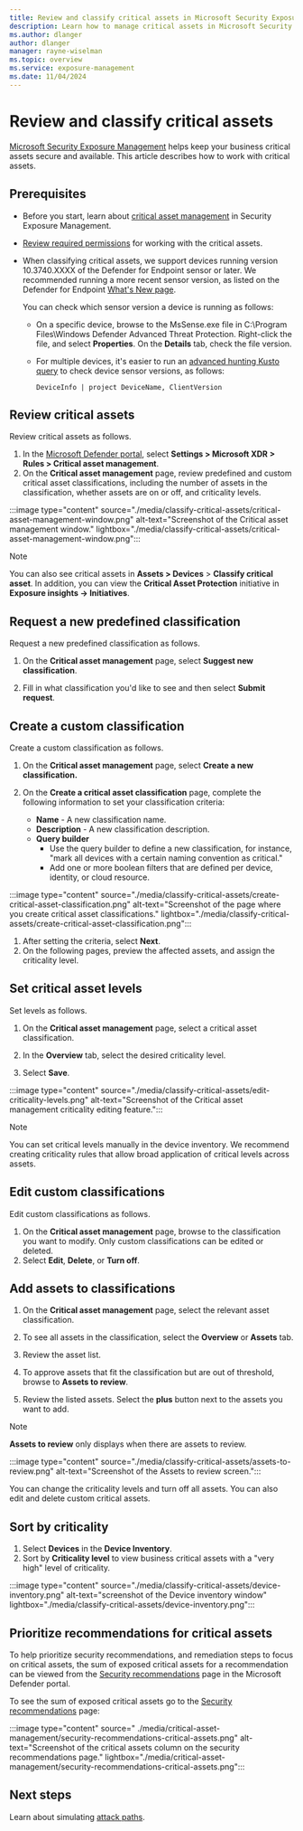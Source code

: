 ```yaml
---
title: Review and classify critical assets in Microsoft Security Exposure Management
description: Learn how to manage critical assets in Microsoft Security Exposure Management.
ms.author: dlanger
author: dlanger
manager: rayne-wiselman
ms.topic: overview
ms.service: exposure-management
ms.date: 11/04/2024
---
```


# Review and classify critical assets

[Microsoft Security Exposure Management](microsoft-security-exposure-management.md) helps keep your business critical assets secure and available. This article describes how to work with critical assets.

## Prerequisites

- Before you start, learn about [critical asset management](critical-asset-management.md) in Security Exposure Management.
- [Review required permissions](prerequisites.md#permissions) for working with the critical assets.
- When classifying critical assets, we support devices running version 10.3740.XXXX of the Defender for Endpoint sensor or later. We recommended running a more recent sensor version, as listed on the Defender for Endpoint [What's New page](/defender-endpoint/windows-whatsnew).

    You can check which sensor version a device is running as follows:

    - On a specific device, browse to the MsSense.exe file in
C:\Program Files\Windows Defender Advanced Threat Protection. Right-click the file, and select **Properties**. On the **Details** tab, check the file version.
    - For multiple devices, it's easier to run an [advanced hunting Kusto query](/defender-xdr/advanced-hunting-query-language) to check device sensor versions, as follows:

        ``` DeviceInfo | project DeviceName, ClientVersion ```


## Review critical assets

Review critical assets as follows.

1. In the [Microsoft Defender portal](https://security.microsoft.com), select **Settings > Microsoft XDR > Rules > Critical asset management**.
1. On the **Critical asset management** page, review predefined and custom critical asset classifications, including the number of assets in the classification, whether assets are on or off, and criticality levels.  

:::image type="content" source="./media/classify-critical-assets/critical-asset-management-window.png" alt-text="Screenshot of the Critical asset management window." lightbox="./media/classify-critical-assets/critical-asset-management-window.png":::

> [!NOTE]
> You can also see critical assets in **Assets > Devices** > **Classify critical asset**. In addition, you can view the **Critical Asset Protection** initiative in **Exposure insights -> Initiatives**.

## Request a new predefined classification

Request a new predefined classification as follows.

1. On the **Critical asset management** page, select **Suggest new classification**.

1. Fill in what classification you'd like to see and then select **Submit request**.

## Create a custom classification

Create a custom classification as follows.

1. On the **Critical asset management** page, select **Create a new classification.**

1. On the **Create a critical asset classification** page, complete the following information to set your classification criteria:

    - **Name** - A new classification name.
    - **Description** - A new classification description.
    - **Query builder**
        - Use the query builder to define a new classification, for instance, "mark all devices with a certain naming convention as critical."
        - Add one or more boolean filters that are defined per device, identity, or cloud resource.

:::image type="content" source="./media/classify-critical-assets/create-critical-asset-classification.png" alt-text="Screenshot of the page where you create critical asset classifications." lightbox="./media/classify-critical-assets/create-critical-asset-classification.png":::

1. After setting the criteria, select **Next**.
1. On the following pages, preview the affected assets, and assign the criticality level.

## Set critical asset levels

Set levels as follows.

1. On the **Critical asset management** page, select a critical asset classification.

1. In the **Overview** tab, select the desired criticality level.

1. Select **Save**.

:::image type="content" source="./media/classify-critical-assets/edit-criticality-levels.png" alt-text="Screenshot of the Critical asset management criticality editing feature.":::

> [!NOTE]
> You can set critical levels manually in the device inventory. We recommend creating criticality rules that allow broad application of critical levels across assets.

## Edit custom classifications

Edit custom classifications as follows.

1. On the **Critical asset management** page, browse to the classification you want to modify. Only custom classifications can be edited or deleted.
1. Select **Edit**, **Delete**, or **Turn off**.

## Add assets to classifications

1. On the **Critical asset management** page, select the relevant asset classification.

1. To see all assets in the classification, select the **Overview** or **Assets** tab.

1. Review the asset list.

1. To approve assets that fit the classification but are out of threshold, browse to **Assets to review**.
1. Review the listed assets. Select the **plus** button next to the assets you want to add.

> [!NOTE]
> **Assets to review** only displays when there are assets to review.

:::image type="content" source="./media/classify-critical-assets/assets-to-review.png" alt-text="Screenshot of the Assets to review screen.":::

You can change the criticality levels and turn off all assets. You can also edit and delete custom critical assets.

## Sort by criticality

1. Select **Devices** in the **Device Inventory**.
1. Sort by **Criticality level** to view business critical assets with a "very high" level of criticality.

:::image type="content" source="./media/classify-critical-assets/device-inventory.png" alt-text="screenshot of the Device inventory window" lightbox="./media/classify-critical-assets/device-inventory.png":::

## Prioritize recommendations for critical assets

To help prioritize security recommendations, and remediation steps to focus on critical assets, the sum of exposed critical assets for a recommendation can be viewed from the [Security recommendations](/defender-vulnerability-management/tvm-security-recommendation) page in the Microsoft Defender portal.

To see the sum of exposed critical assets go to the [Security recommendations](/defender-vulnerability-management/tvm-security-recommendation) page:

   :::image type="content" source=" ./media/critical-asset-management/security-recommendations-critical-assets.png" alt-text="Screenshot of the critical assets column on the security recommendations page." lightbox="./media/critical-asset-management/security-recommendations-critical-assets.png":::

## Next steps

Learn about simulating [attack paths](work-attack-paths-overview.md).
